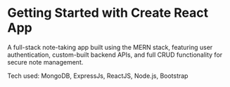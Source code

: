# Getting Started with Create React App

A full-stack note-taking app built using the MERN stack, featuring user authentication, custom-built backend APIs, and full CRUD functionality for secure note management.

Tech used: MongoDB, ExpressJs, ReactJS, Node.js, Bootstrap

